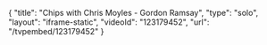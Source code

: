 {
    "title": "Chips with Chris Moyles - Gordon Ramsay",
    "type": "solo",
    "layout": "iframe-static",
    "videoId": "123179452",
    "url": "\/tvpembed\/123179452"
}